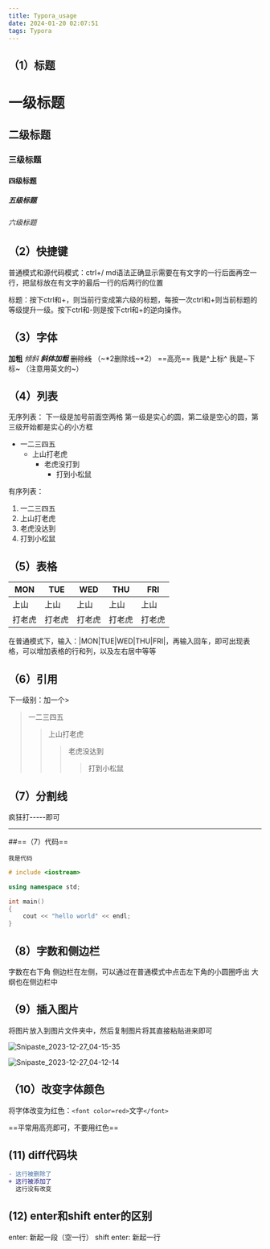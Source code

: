 ```yaml
---
title: Typora_usage
date: 2024-01-20 02:07:51
tags: Typora
---
```


## （1）标题

# 一级标题

## 二级标题

### 三级标题

#### 四级标题

##### 五级标题

###### 六级标题

## （2）快捷键

普通模式和源代码模式：ctrl+/
md语法正确显示需要在有文字的一行后面再空一行，把鼠标放在有文字的最后一行的后两行的位置

标题：按下ctrl和+，则当前行变成第六级的标题，每按一次ctrl和+则当前标题的等级提升一级。按下ctrl和-则是按下ctrl和+的逆向操作。

## （3）字体

**加粗**
*倾斜*
***斜体加粗***
~~删除线~~ （~*2删除线~*2）
==高亮==
我是^上标^
我是~下标~       （注意用英文的~）

## （4）列表

无序列表：
下一级是加号前面空两格
第一级是实心的圆，第二级是空心的圆，第三级开始都是实心的小方框

+ 一二三四五
  + 上山打老虎
    + 老虎没打到
      + 打到小松鼠

有序列表：

1. 一二三四五
2. 上山打老虎
3. 老虎没达到
4. 打到小松鼠

## （5）表格

| MON    | TUE    | WED    | THU    | FRI    |
| ------ | ------ | ------ | ------ | ------ |
| 上山   | 上山   | 上山   | 上山   | 上山   |
| 打老虎 | 打老虎 | 打老虎 | 打老虎 | 打老虎 |

在普通模式下，输入：|MON|TUE|WED|THU|FRI|，再输入回车，即可出现表格，可以增加表格的行和列，以及左右居中等等

## （6）引用

下一级别：加一个>

> 一二三四五
>
>> 上山打老虎
>>
>>> 老虎没达到
>>>
>>>> 打到小松鼠
>>>>
>>>
>>

## （7）分割线

疯狂打-----即可

---

##==（7）代码==

`我是代码`

```c++
# include <iostream>

using namespace std;

int main()
{
	cout << "hello world" << endl;
}
```

## （8）字数和侧边栏

字数在右下角
侧边栏在左侧，可以通过在普通模式中点击左下角的小圆圈呼出
大纲也在侧边栏中

## （9）插入图片

将图片放入到图片文件夹中，然后复制图片将其直接粘贴进来即可

![Snipaste_2023-12-27_04-15-35](D:/OneDrive%20-%20stu.xjtu.edu.cn/%E5%9B%BE%E7%89%87/Snipaste_2023-12-27_04-15-35.png)

![Snipaste_2023-12-27_04-12-14](D:/OneDrive%20-%20stu.xjtu.edu.cn/%E5%9B%BE%E7%89%87/Snipaste_2023-12-27_04-12-14.png)

## （10）改变字体颜色

将字体改变为红色：`<font color=red>`文字`</font>`

==平常用高亮即可，不要用红色==

##  (11) diff代码块

```diff
- 这行被删除了
+ 这行被添加了
  这行没有改变
```

##  (12) enter和shift enter的区别

enter: 新起一段（空一行）
shift enter: 新起一行
